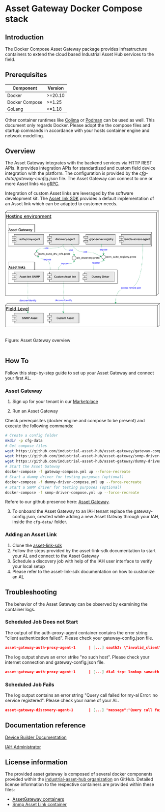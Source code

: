 # Asset Gateway Docker Compose stack

## Introduction

The Docker Compose Asset Gateway package provides infrastructure containers to extend the cloud based
Industrial Asset Hub services to the field.

## Prerequisites

| Component     | Version |
|---------------|---------|
| Docker        | \>=20.10 |
| Docker Compose | \>=1.25 |
| GoLang        | \>=1.18 |

Other container runtimes like [Colima](https://github.com/abiosoft/colima) or [Podman](https://podman.io/)
can be used as well. This document only regards Docker.
Please adopt the the compose files and startup commands in accordance with your hosts container engine and network modelling.

## Overview

The Asset Gateway integrates with the backend services via HTTP REST APIs. It provides integration APIs for standardized and custom field device integration with the platform. The configuration is provided by the
*cfg-data/gateway-config.json* file. The Asset Gateway can connect to one or more Asset links via
[gRPC](https://grpc.io).

Integration of custom Asset links are leveraged by the software development kit. The [Asset link SDK](https://github.com/industrial-asset-hub/asset-link-sdk) provides a
default implementation of an Asset link which can be adapted to customer needs.

![](assets/principle-diagram-asset-gateway.drawio.png)

<br>
Figure: Asset Gateway overview
<br>
<br>

## How To

Follow this step-by-step guide to set up your Asset Gateway and connect your first AL.

### Asset Gateway

1. Sign up for your tenant in our [Marketplace](https://www.dex.siemens.com/plm/industrial_asset_hub)

2. Run an Asset Gateway

Check prerequisites (docker engine and compose to be present) and execute the following commands:

```bash
# Create a config folder
mkdir -p cfg-data
# Get compose files
wget https://github.com/industrial-asset-hub/asset-gateway/gateway-compose.yml
wget https://github.com/industrial-asset-hub/asset-gateway/snmp-driver-compose.yml
wget https://github.com/industrial-asset-hub/asset-gateway/dummy-driver-compose.yml
# Start the Asset Gateway
docker-compose -f gateway-compose.yml up --force-recreate
# Start a dummy driver for testing purposes (optional)
docker-compose -f dummy-driver-compose.yml up --force-recreate
# Start a SNMP driver for testing purposes (optional)
docker-compose -f snmp-driver-compose.yml up --force-recreate
```

 Refere to our github presence here: [Asset Gateway](https://github.com/industrial-asset-hub/asset-gateway).

3. To onboard the Asset Gateway to an IAH tenant replace the gateway-config.json, created while adding a new Asset Gatway through your IAH, inside the `cfg-data/` folder.

### Adding an Asset Link

1. Clone the [asset-link-sdk](https://github.com/industrial-asset-hub/asset-link-sdk)
2. Follow the steps provided by the asset-link-sdk documentation to start your AL and connect to the Asset Gateway
3. Schedule a discovery job with help of the IAH user interface to verify your local setup
4. Please refer to the asset-link-sdk documentation on how to customize an AL

## Troubleshooting

The behavior of the Asset Gateway can be observed by examining the container logs.

### Scheduled Job Does not Start

The output of the auth-proxy-agent container contains the error string "client authentication failed".
Please check your gateway-config.json file.

```json
asset-gateway-auth-proxy-agent-1      | [...] oauth2: \"invalid_client\" \"client authentication failed\"
```

The log output shows an error strike "no such host". Please check your internet connection and gateway-config.json file.

```json
asset-gateway-auth-proxy-agent-1      | [...] dial tcp: lookup samauth.us-east-1.sws.siemens.com on 127.0.0.11:53: no such host"
```

### Scheduled Job Fails

The log output contains an error string "Query call failed for my-al Error: no service registered".
Please check your name of your AL.

```json
asset-gateway-discovery-agent-1       | [...] "message":"Query call failed for my-al Error: no service registered"}
```

## Documentation reference

[Device Builder Documentation](https://industrial-assets.io/developers/getting-started/iah-compose-stack/index.html)

[IAH Administrator](https://industrial-assets.io/documentation/administrators.html)

## License information

The provided asset gateway is composed of several docker components provided within the
[industrial-asset-hub organization](https://github.com/industrial-asset-hub) on GitHub.
Detailed license information to the respective containers are provided within these files:

- [AssetGateway containers](SiemensAssetGateway_1.2.1_READMEOSS.html)
- [Snmp Asset Link container](SiemensSnmpAssetLing_1.0.11_READMEOSS.html)
